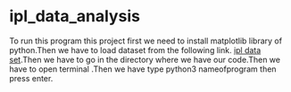 # ipl_data_analysis
To run this program this project first we need to install matplotlib library of python.Then we have to load dataset from the following link.
[ipl data set](https://www.kaggle.com/manasgarg/ipl/version/5.).Then we have to go in the directory where we have our code.Then we have to open terminal .Then we have type python3 nameofprogram then press enter.


